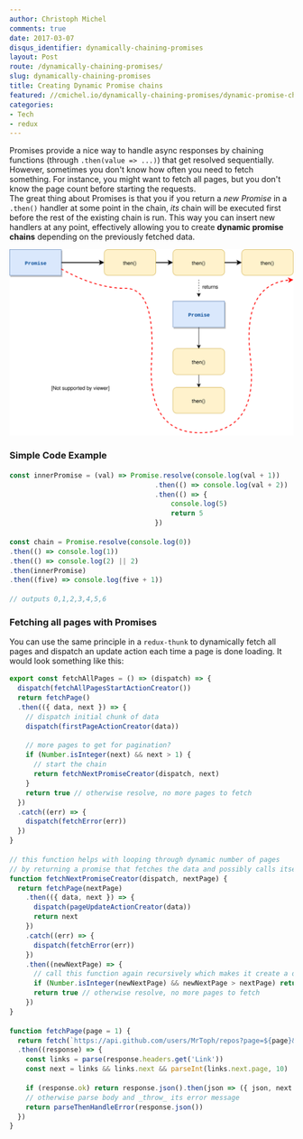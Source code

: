 ```yaml
---
author: Christoph Michel
comments: true
date: 2017-03-07
disqus_identifier: dynamically-chaining-promises
layout: Post
route: /dynamically-chaining-promises/
slug: dynamically-chaining-promises
title: Creating Dynamic Promise chains
featured: //cmichel.io/dynamically-chaining-promises/dynamic-promise-chain.svg
categories:
- Tech
- redux
---
```


Promises provide a nice way to handle async responses by chaining functions (through `.then(value => ...)`) that get resolved sequentially.
However, sometimes you don't know how often you need to fetch something. For instance, you might want to fetch all pages, but you don't know the page count before starting the requests.  
The great thing about Promises is that you if you return a _new Promise_  in a `.then()` handler at some point in the chain, _its_ chain will be executed first before the rest of the existing chain is run.
This way you can insert new handlers at any point, effectively allowing you to create **dynamic promise chains** depending on the previously fetched data.

![Dynamic Promise Chain](./dynamic-promise-chain.svg)

### Simple Code Example
```javascript
const innerPromise = (val) => Promise.resolve(console.log(val + 1))
                                    .then(() => console.log(val + 2))
                                    .then(() => {
                                        console.log(5)
                                        return 5
                                    })

const chain = Promise.resolve(console.log(0))
.then(() => console.log(1))
.then(() => console.log(2) || 2)
.then(innerPromise)
.then((five) => console.log(five + 1))

// outputs 0,1,2,3,4,5,6
```

### Fetching all pages with Promises
You can use the same principle in a `redux-thunk` to dynamically fetch all pages and dispatch an update action each time a page is done loading. It would look something like this:

```javascript
export const fetchAllPages = () => (dispatch) => {
  dispatch(fetchAllPagesStartActionCreator())
  return fetchPage()
  .then(({ data, next }) => {
    // dispatch initial chunk of data
    dispatch(firstPageActionCreator(data))

    // more pages to get for pagination?
    if (Number.isInteger(next) && next > 1) {
      // start the chain
      return fetchNextPromiseCreator(dispatch, next)
    }
    return true // otherwise resolve, no more pages to fetch
  })
  .catch((err) => {
    dispatch(fetchError(err))
  })
}

// this function helps with looping through dynamic number of pages
// by returning a promise that fetches the data and possibly calls itself again
function fetchNextPromiseCreator(dispatch, nextPage) {
  return fetchPage(nextPage)
    .then(({ data, next }) => {
      dispatch(pageUpdateActionCreator(data))
      return next
    })
    .catch((err) => {
      dispatch(fetchError(err))
    })
    .then((newNextPage) => {
      // call this function again recursively which makes it create a dynamic promise chain
      if (Number.isInteger(newNextPage) && newNextPage > nextPage) return fetchNextPromiseCreator(dispatch, newNextPage)
      return true // otherwise resolve, no more pages to fetch
    })
}

function fetchPage(page = 1) {
  return fetch(`https://api.github.com/users/MrToph/repos?page=${page}&sort=updated`)
  .then((response) => {
    const links = parse(response.headers.get('Link'))
    const next = links && links.next && parseInt(links.next.page, 10)

    if (response.ok) return response.json().then(json => ({ json, next }))
    // otherwise parse body and _throw_ its error message
    return parseThenHandleError(response.json())
  })
}
```